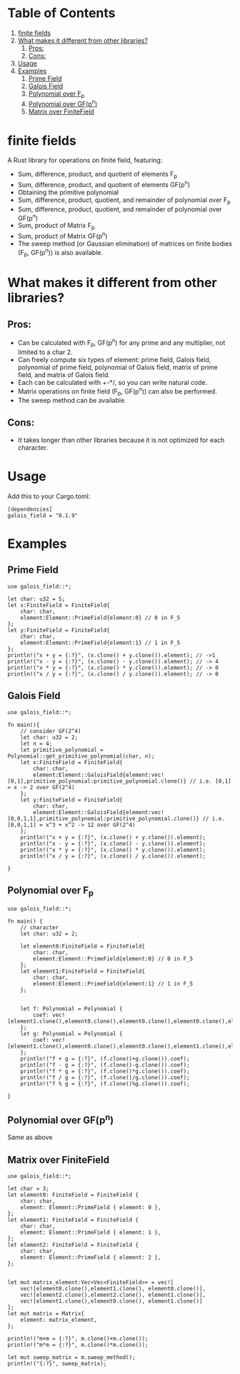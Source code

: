 
# Table of Contents

1.  [finite fields](#orgbe48526)
2.  [What makes it different from other libraries?](#org8c1409c)
    1.  [Pros:](#orgcd196c8)
    2.  [Cons:](#org9f1220e)
3.  [Usage](#org0868a6e)
4.  [Examples](#orgd05353d)
    1.  [Prime Field](#org6bf6bb3)
    2.  [Galois Field](#orgcf32892)
    3.  [Polynomial over F<sub>p</sub>](#org684dac7)
    4.  [Polynomial over GF(p<sup>n</sup>)](#org4ec771b)
    5.  [Matrix over FiniteField](#orge3587d4)


<a id="orgbe48526"></a>

# finite fields

A Rust library for operations on finite field, featuring:

-   Sum, difference, product, and quotient of elements F<sub>p</sub>
-   Sum, difference, product, and quotient of elements GF(p<sup>n</sup>)
-   Obtaining the primitive polynomial
-   Sum, difference, product, quotient, and remainder of polynomial over F<sub>p</sub>
-   Sum, difference, product, quotient, and remainder of polynomial over GF(p<sup>n</sup>)
-   Sum, product of Matrix F<sub>p</sub>
-   Sum, product of Matrix GF(p<sup>n</sup>)
-   The sweep method (or Gaussian elimination) of matrices on finite bodies (F<sub>p</sub>, GF(p<sup>n</sup>)) is also available.


<a id="org8c1409c"></a>

# What makes it different from other libraries?


<a id="orgcd196c8"></a>

## Pros:

-   Can be calculated with F<sub>p</sub>, GF(p<sup>n</sup>) for any prime and any multiplier, not limited to a char 2.
-   Can freely compute six types of element: prime field, Galois field, polynomial of prime field, polynomial of Galois field, matrix of prime field, and matrix of Galois field.
-   Each can be calculated with +-\*/, so you can write natural code.
-   Matrix operations on finite field (F<sub>p</sub>, GF(p<sup>n</sup>)) can also be performed.
-   The sweep method can be available.


<a id="org9f1220e"></a>

## Cons:

-   It takes longer than other libraries because it is not optimized for each character.


<a id="org0868a6e"></a>

# Usage

Add this to your Cargo.toml:

    [dependencies]
    galois_field = "0.1.9"


<a id="orgd05353d"></a>

# Examples


<a id="org6bf6bb3"></a>

## Prime Field

    use galois_field::*;
    
    let char: u32 = 5;
    let x:FiniteField = FiniteField{
    	char: char,
    	element:Element::PrimeField{element:0} // 0 in F_5
    };
    let y:FiniteField = FiniteField{
    	char: char,
    	element:Element::PrimeField{element:1} // 1 in F_5
    };
    println!("x + y = {:?}", (x.clone() + y.clone()).element); // ->1
    println!("x - y = {:?}", (x.clone() - y.clone()).element); // -> 4
    println!("x * y = {:?}", (x.clone() * y.clone()).element); // -> 0
    println!("x / y = {:?}", (x.clone() / y.clone()).element); // -> 0


<a id="orgcf32892"></a>

## Galois Field

    use galois_field::*;
    
    fn main(){
    	// consider GF(2^4)
    	let char: u32 = 2;
    	let n = 4;
    	let primitive_polynomial = Polynomial::get_primitive_polynomial(char, n);
    	let x:FiniteField = FiniteField{
     		char: char,
     		element:Element::GaloisField{element:vec![0,1],primitive_polynomial:primitive_polynomial.clone()} // i.e. [0,1] = x -> 2 over GF(2^4)
    	};
    	let y:FiniteField = FiniteField{
     		char: char,
     		element:Element::GaloisField{element:vec![0,0,1,1],primitive_polynomial:primitive_polynomial.clone()} // i.e. [0,0,1,1] = x^3 + x^2 -> 12 over GF(2^4)
    	};
    	println!("x + y = {:?}", (x.clone() + y.clone()).element);
    	println!("x - y = {:?}", (x.clone() - y.clone()).element);
    	println!("x * y = {:?}", (x.clone() * y.clone()).element);
    	println!("x / y = {:?}", (x.clone() / y.clone()).element);
    
    }


<a id="org684dac7"></a>

## Polynomial over F<sub>p</sub>

    use galois_field::*;
    
    fn main() {
    	// character
        let char: u32 = 2;
    
    	let element0:FiniteField = FiniteField{
    		char: char,
    		element:Element::PrimeField{element:0} // 0 in F_5
    	};
    	let element1:FiniteField = FiniteField{
    		char: char,
    		element:Element::PrimeField{element:1} // 1 in F_5
    	};
    
    
    	let f: Polynomial = Polynomial {
            coef: vec![element1.clone(),element0.clone(),element0.clone(),element0.clone(),element1.clone()]
    	};
        let g: Polynomial = Polynomial {
    		coef: vec![element1.clone(),element0.clone(),element0.clone(),element1.clone(),element1.clone()]
        };
        println!("f + g = {:?}", (f.clone()+g.clone()).coef);
    	println!("f - g = {:?}", (f.clone()-g.clone()).coef);
    	println!("f * g = {:?}", (f.clone()*g.clone()).coef);
    	println!("f / g = {:?}", (f.clone()/g.clone()).coef);
    	println!("f % g = {:?}", (f.clone()%g.clone()).coef);
    	
    }


<a id="org4ec771b"></a>

## Polynomial over GF(p<sup>n</sup>)

Same as above


<a id="orge3587d4"></a>

## Matrix over FiniteField

    use galois_field::*;
    
    let char = 3;
    let element0: FiniteField = FiniteField {
        char: char,
        element: Element::PrimeField { element: 0 },
    };
    let element1: FiniteField = FiniteField {
        char: char,
        element: Element::PrimeField { element: 1 },
    };
    let element2: FiniteField = FiniteField {
        char: char,
        element: Element::PrimeField { element: 2 },
    };
    
    
    let mut matrix_element:Vec<Vec<FiniteField>> = vec![
        vec![element0.clone(),element1.clone(), element0.clone()],
        vec![element2.clone(),element2.clone(), element1.clone()],
        vec![element1.clone(),element0.clone(), element1.clone()]
    ];
    let mut matrix = Matrix{
        element: matrix_element,
    };
    
    println!("m+m = {:?}", m.clone()+m.clone());
    println!("m*m = {:?}", m.clone()*m.clone());
    
    let mut sweep_matrix = m.sweep_method();
    println!("{:?}", sweep_matrix);

